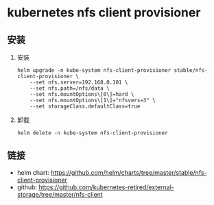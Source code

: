 # kubernetes nfs client provisioner

## 安装

1. 安装
    ```shell script
    helm upgrade -n kube-system nfs-client-provisioner stable/nfs-client-provisioner \
        --set nfs.server=192.168.0.101 \
        --set nfs.path=/nfs/data \
        --set nfs.mountOptions\[0\]=hard \
        --set nfs.mountOptions\[1\]="nfsvers=3" \
        --set storageClass.defaultClass=true
    ```
2. 卸载
    ```shell script
    helm delete -n kube-system nfs-client-provisioner
    ```

## 链接

- helm chart: <https://github.com/helm/charts/tree/master/stable/nfs-client-provisioner>
- github: <https://github.com/kubernetes-retired/external-storage/tree/master/nfs-client>

